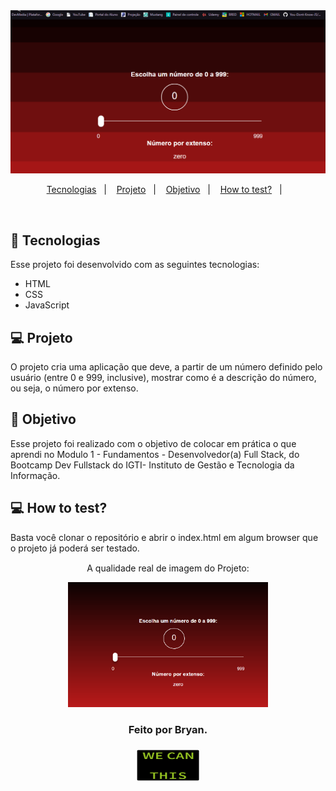 <img alt="Gif-App" class="img" title="Na gravação do Gif, a imagem veio bugada por conta do aplicativo de gravação." src="./img/T-Video.gif"/>
<style>.margin{margin-top:15px;}</style>
<p align="center">
  <a href="#-tecnologias">Tecnologias</a>&nbsp;&nbsp;&nbsp;|&nbsp;&nbsp;&nbsp;
  <a href="#-projeto">Projeto</a>&nbsp;&nbsp;&nbsp;|&nbsp;&nbsp;&nbsp;
  <a href="#-Objetivo">Objetivo</a>&nbsp;&nbsp;&nbsp;|&nbsp;&nbsp;&nbsp;
  <a href="#-how-to-test">How to test?</a>&nbsp;&nbsp;&nbsp;|&nbsp;&nbsp;&nbsp;

</p>

<br>

## 🚀 Tecnologias

Esse projeto foi desenvolvido com as seguintes tecnologias:

- HTML
- CSS
- JavaScript

## 💻 Projeto

O projeto cria uma aplicação que deve,
a partir de um número definido pelo usuário (entre 0 e 999, inclusive), mostrar como
é a descrição do número, ou seja, o número por extenso.

## 🔖 Objetivo

Esse projeto foi realizado com o objetivo de colocar em prática o que aprendi no Modulo 1 - Fundamentos - Desenvolvedor(a) Full Stack, do Bootcamp Dev Fullstack do IGTI- Instituto de Gestão e Tecnologia da Informação.

## 💻 How to test?

<div id="how-to-test">
Basta você clonar o repositório e abrir o index.html em algum browser que o projeto já poderá ser testado.
</div>

<div align="center" class="margin">
<p> A qualidade real de imagem do Projeto:</p>
<img alt="IMG-App" width="320px" height="200"title="A imagem era pra ficar dessa forma." src="./img/T-IMG.png"/>

<h3><strong>Feito por Bryan.</strong><h3>
<img alt="AppVideo" title="V" src="./img/giphy.gif" width="100px" height="50"/>
</div>
